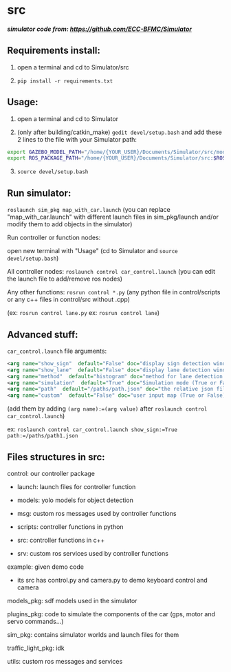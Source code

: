 # src
***simulator code from: https://github.com/ECC-BFMC/Simulator***

## Requirements install:

1. open a terminal and cd to Simulator/src

2. ```pip install -r requirements.txt```

## Usage:

1. open a terminal and cd to Simulator

2. (only after building/catkin_make) ```gedit devel/setup.bash``` and add these 2 lines to the file with your Simulator path:

```sh
export GAZEBO_MODEL_PATH="/home/{YOUR_USER}/Documents/Simulator/src/models_pkg:$GAZEBO_MODEL_PATH"
export ROS_PACKAGE_PATH="/home/{YOUR_USER}/Documents/Simulator/src:$ROS_PACKAGE_PATH"
```

3. ```source devel/setup.bash```

## Run simulator:

```roslaunch sim_pkg map_with_car.launch```
(you can replace "map_with_car.launch" with different launch files in sim_pkg/launch and/or modify them to add objects in the simulator)

Run controller or function nodes:

open new terminal with "Usage" (cd to Simulator and ```source devel/setup.bash```)

All controller nodes: ```roslaunch control car_control.launch``` (you can edit the launch file to add/remove ros nodes)

Any other functions: ```rosrun control *.py``` (any python file in control/scripts or any c++ files in control/src without .cpp)

(ex: ```rosrun control lane.py```
ex: ```rosrun control lane```)

## Advanced stuff:

```car_control.launch``` file arguments:

```xml
<arg name="show_sign"  default="False" doc="display sign detection window (True or False)"/>
<arg name="show_lane"  default="False" doc="display lane detection window (True or False)"/>
<arg name="method"  default="histogram" doc="method for lane detection (histogram or houghlines)"/>
<arg name="simulation"  default="True" doc="Simulation mode (True or False)"/>
<arg name="path"  default="/paths/path.json" doc="the relative json file path to the planned path"/>
<arg name="custom"  default="False" doc="user input map (True or False)"/>
```

(add them by adding ```(arg name):=(arg value)``` after ```roslaunch control car_control.launch```)

ex: ```roslaunch control car_control.launch show_sign:=True path:=/paths/path1.json```

## Files structures in src:

control: our controller package

- launch: launch files for controller function

- models: yolo models for object detection

- msg: custom ros messages used by controller functions

- scripts: controller functions in python

- src: controller functions in c++

- srv: custom ros services used by controller functions

example: given demo code
- its src has control.py and camera.py to demo keyboard control and camera

models_pkg: sdf models used in the simulator

plugins_pkg: code to simulate the components of the car (gps, motor and servo commands...)

sim_pkg: contains simulator worlds and launch files for them

traffic_light_pkg: idk

utils: custom ros messages and services
